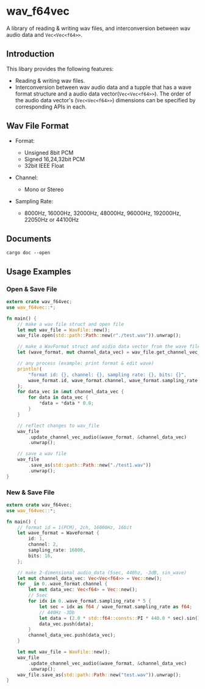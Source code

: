 # wav_f64vec
A library of reading & writing wav files, and interconversion between wav audio data and `Vec<Vec<f64>>`.

## Introduction
This libary provides the following features:
* Reading & writing wav files.
* Interconversion between wav audio data and a tupple that has a wave format structure and a audio data vector(`Vec<Vec<f64>>`). The order of the audio data vector's (`Vec<Vec<f64>>`) dimensions can be specified by corresponding APIs in each.

## Wav File Format

* Format:
    * Unsigned 8bit PCM
    * Signed 16,24,32bit PCM
    * 32bit IEEE Float

* Channel:
    * Mono or Stereo

* Sampling Rate:
    * 8000Hz, 16000Hz, 32000Hz, 48000Hz, 96000Hz, 192000Hz, 22050Hz or 44100Hz

## Documents
```
cargo doc --open
```

## Usage Examples
### Open & Save File
```Rust
extern crate wav_f64vec;
use wav_f64vec::*;

fn main() {
    // make a wav file struct and open file
    let mut wav_file = WavFile::new();
    wav_file.open(std::path::Path::new(r"./test.wav")).unwrap();

    // make a WavFormat struct and aidio data vector from the wave file sturct
    let (wave_format, mut channel_data_vec) = wav_file.get_channel_vec_audio().unwrap();

    // any process (example: print format & edit wave)
    println!(
        "format id: {}, channel: {}, sampling rate: {}, bits: {}",
        wave_format.id, wave_format.channel, wave_format.sampling_rate, wave_format.bits
    );
    for data_vec in &mut channel_data_vec {
        for data in data_vec {
            *data = *data * 0.8;
        }
    }

    // reflect changes to wav_file
    wav_file
        .update_channel_vec_audio(&wave_format, &channel_data_vec)
        .unwrap();

    // save a wav file
    wav_file
        .save_as(std::path::Path::new("./test1.wav"))
        .unwrap();
}

```
### New & Save File
```Rust
extern crate wav_f64vec;
use wav_f64vec::*;

fn main() {
    // format id = 1(PCM), 2ch, 16000Hz, 16bit
    let wave_format = WaveFormat {
        id: 1,
        channel: 2,
        sampling_rate: 16000,
        bits: 16,
    };

    // make 2-dimensional audio_data (5sec, 440hz, -3dB, sin_wave)
    let mut channel_data_vec: Vec<Vec<f64>> = Vec::new();
    for _ in 0..wave_format.channel {
        let mut data_vec: Vec<f64> = Vec::new();
        // 5sec
        for idx in 0..wave_format.sampling_rate * 5 {
            let sec = idx as f64 / wave_format.sampling_rate as f64;
            // 440Hz -3Db
            let data = (2.0 * std::f64::consts::PI * 440.0 * sec).sin() * 0.5012;
            data_vec.push(data);
        }
        channel_data_vec.push(data_vec);
    }

    let mut wav_file = WavFile::new();
    wav_file
        .update_channel_vec_audio(&wave_format, &channel_data_vec)
        .unwrap();
    wav_file.save_as(std::path::Path::new("test.wav")).unwrap();
}

```